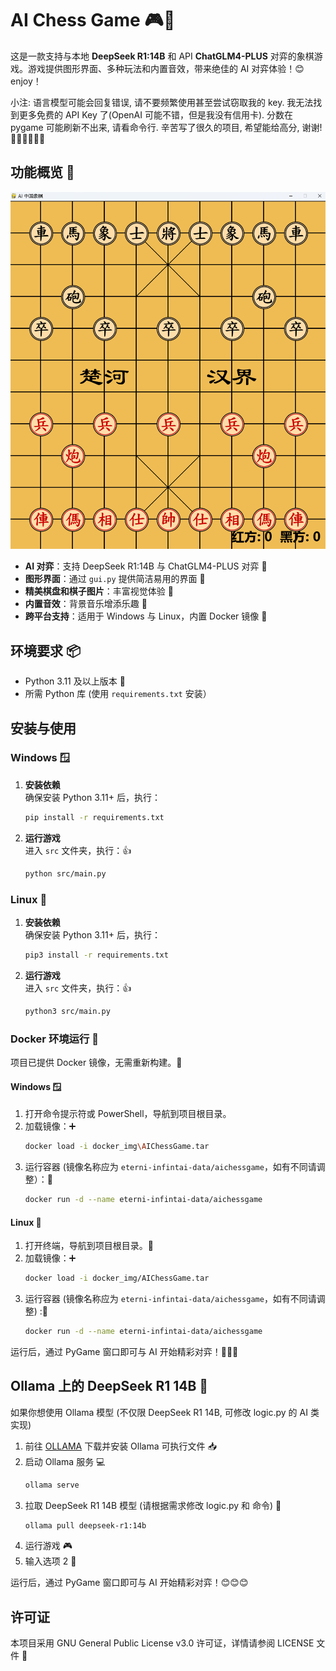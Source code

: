 # AI Chess Game 🎮🤖

这是一款支持与本地 **DeepSeek R1:14B** 和 API **ChatGLM4-PLUS** 对弈的象棋游戏。游戏提供图形界面、多种玩法和内置音效，带来绝佳的 AI 对弈体验！😊enjoy！

小注: 语言模型可能会回复错误, 请不要频繁使用甚至尝试窃取我的 key.  我无法找到更多免费的 API Key 了(OpenAI 可能不错，但是我没有信用卡). 分数在 pygame 可能刷新不出来, 请看命令行. 辛苦写了很久的项目, 希望能给高分, 谢谢! 🙏🙏🙏🙇🙇🙇‍

## 功能概览 📝
![img.png](assets/images/img.png)
- **AI 对弈**：支持 DeepSeek R1:14B 与 ChatGLM4-PLUS 对弈 🤖
- **图形界面**：通过 `gui.py` 提供简洁易用的界面 🎨
- **精美棋盘和棋子图片**：丰富视觉体验 🎲
- **内置音效**：背景音乐增添乐趣 🎵
- **跨平台支持**：适用于 Windows 与 Linux，内置 Docker 镜像 🚀

## 环境要求 📦

- Python 3.11 及以上版本 🐍
- 所需 Python 库 (使用 `requirements.txt` 安装）

## 安装与使用

### Windows 🪟

1. **安装依赖**  
   确保安装 Python 3.11+ 后，执行：
   ```bash
   pip install -r requirements.txt
   ```

2. **运行游戏**  
   进入 `src` 文件夹，执行：👍
   ```bash
   python src/main.py
   ```

### Linux 🐧

1. **安装依赖**  
   确保安装 Python 3.11+ 后，执行：
   ```bash
   pip3 install -r requirements.txt
   ```

2. **运行游戏**  
   进入 `src` 文件夹，执行：👍
   ```bash
   python3 src/main.py
   ```

### Docker 环境运行 🐋

项目已提供 Docker 镜像，无需重新构建。🚀

#### Windows 🪟

1. 打开命令提示符或 PowerShell，导航到项目根目录。
2. 加载镜像：➕
   ```bash
   docker load -i docker_img\AIChessGame.tar
   ```
3. 运行容器 (镜像名称应为 `eterni-infintai-data/aichessgame`，如有不同请调整）：🏃‍
   ```bash
   docker run -d --name eterni-infintai-data/aichessgame
   ```

#### Linux 🐧

1. 打开终端，导航到项目根目录。📂
2. 加载镜像：➕
   ```bash
   docker load -i docker_img/AIChessGame.tar
   ```
3. 运行容器 (镜像名称应为 `eterni-infintai-data/aichessgame`，如有不同请调整) :🏃‍
   ```bash
   docker run -d --name eterni-infintai-data/aichessgame
   ```

运行后，通过 PyGame 窗口即可与 AI 开始精彩对弈！🎉🎉🎉

## Ollama 上的 DeepSeek R1 14B 🐑
如果你想使用 Ollama 模型 (不仅限 DeepSeek R1 14B, 可修改 logic.py 的 AI 类实现) 
1. 前往 [OLLAMA](https://ollama.com/)  下载并安装 Ollama 可执行文件 📥
2. 启动 Ollama 服务 💻
   ```bash
   ollama serve
   ```
3. 拉取 DeepSeek R1 14B 模型 (请根据需求修改 logic.py 和 命令)  🚚
   ```bash
   ollama pull deepseek-r1:14b
   ```
4. 运行游戏 🎮
5. 输入选项 2 🔢

运行后，通过 PyGame 窗口即可与 AI 开始精彩对弈！😊😊😊

## 许可证

本项目采用 GNU General Public License v3.0 许可证，详情请参阅 LICENSE 文件 📄
